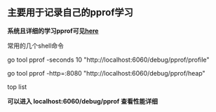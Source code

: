 ## 主要用于记录自己的pprof学习

**系统且详细的学习pprof可见[here](https://github.com/wolfogre/go-pprof-practice)**

常用的几个shell命令

go tool pprof -seconds 10 "http://localhost:6060/debug/pprof/profile"

go tool pprof -http=:8080 "http://localhost:6060/debug/pprof/heap"

top list 


**可以进入 localhost:6060/debug/pprof 查看性能详细**
